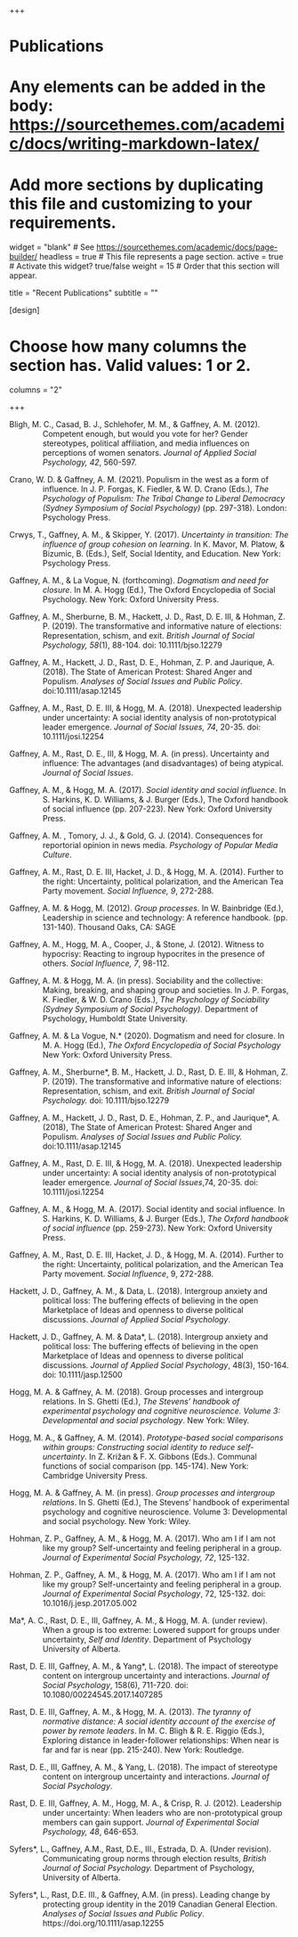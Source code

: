 +++
# Publications
# Any elements can be added in the body: https://sourcethemes.com/academic/docs/writing-markdown-latex/
# Add more sections by duplicating this file and customizing to your requirements.

widget = "blank"  # See https://sourcethemes.com/academic/docs/page-builder/
headless = true  # This file represents a page section.
active = true  # Activate this widget? true/false
weight = 15  # Order that this section will appear.

title = "Recent Publications"
subtitle = ""

[design]
  # Choose how many columns the section has. Valid values: 1 or 2.
  columns = "2"

+++
<p style="margin-left: 60px; text-indent: -60px;">Bligh, M. C., Casad, B. J., Schlehofer, M. M., & Gaffney, A. M. (2012). Competent enough, but would you vote for her? Gender stereotypes, political affiliation, and media influences on perceptions of women senators.  <i>Journal of Applied Social Psychology, 42</i>, 560-597.</p>

<p style="margin-left: 60px; text-indent: -60px;">Crano, W. D. & Gaffney, A. M. (2021). Populism in the west as a form of influence. In J. P. Forgas, K. Fiedler, & W. D. Crano (Eds.), <i>The Psychology of Populism: The Tribal Change to Liberal Democracy (Sydney Symposium of Social Psychology)</i> (pp. 297-318). London: Psychology Press. </p>

<p style="margin-left: 60px; text-indent: -60px;">Crwys, T., Gaffney, A. M., & Skipper, Y. (2017). <i>Uncertainty in transition: The influence of group cohesion on learning</i>. In K. Mavor, M. Platow, & Bizumic, B. (Eds.), Self, Social Identity, and Education. New York: Psychology Press.</p>

<p style="margin-left: 60px; text-indent: -60px;">Gaffney, A. M., & La Vogue, N. (forthcoming). <i>Dogmatism and need for closure</i>. In M. A. Hogg (Ed.), The Oxford Encyclopedia of Social Psychology.  New York: Oxford University Press.</p> 

<p style="margin-left: 60px; text-indent: -60px;">Gaffney, A. M., Sherburne, B. M., Hackett, J. D., Rast, D. E. III, & Hohman, Z. P. (2019). The transformative and informative nature of elections: Representation, schism, and exit. <i>British Journal of Social Psychology, 58</i>(1), 88-104. doi: 10.1111/bjso.12279</p>

<p style="margin-left: 60px; text-indent: -60px;">Gaffney, A. M., Hackett, J. D., Rast, D. E., Hohman, Z. P. and Jaurique, A. (2018). The State of American Protest: Shared Anger and Populism. <i>Analyses of Social Issues and Public Policy</i>. doi:10.1111/asap.12145</p>

<p style="margin-left: 60px; text-indent: -60px;">Gaffney, A. M., Rast, D. E. III, & Hogg, M. A. (2018). Unexpected leadership under uncertainty: A social identity analysis of non-prototypical leader emergence. <i>Journal of Social Issues, 74</i>, 20-35. doi: 10.1111/josi.12254</p>

<p style="margin-left: 60px; text-indent: -60px;">Gaffney, A. M., Rast, D. E., III, & Hogg, M. A. (in press). Uncertainty and influence: The advantages (and disadvantages) of being atypical. <i>Journal of Social Issues</i>.</p>

<p style="margin-left: 60px; text-indent: -60px;">Gaffney, A. M., & Hogg, M. A. (2017). <i>Social identity and social influence</i>. In S. Harkins, K. D. Williams, & J. Burger (Eds.), The Oxford handbook of social influence (pp. 207-223). New York: Oxford University Press.</p> 

<p style="margin-left: 60px; text-indent: -60px;">Gaffney, A. M. , Tomory, J. J., & Gold, G. J. (2014). Consequences for reportorial opinion in news media. <i>Psychology of Popular Media Culture</i>.</p>

<p style="margin-left: 60px; text-indent: -60px;">Gaffney, A. M., Rast, D. E. III, Hacket, J. D., & Hogg, M. A. (2014). Further to the right: Uncertainty, political polarization, and the American Tea Party movement. <i>Social Influence, 9</i>, 272-288.</p>

<p style="margin-left: 60px; text-indent: -60px;">Gaffney, A. M. & Hogg, M. (2012). <i>Group processes</i>. In W. Bainbridge (Ed.), Leadership in science and technology: A reference handbook. (pp. 131-140). Thousand Oaks, CA: SAGE</p>

<p style="margin-left: 60px; text-indent: -60px;">Gaffney, A. M., Hogg, M. A., Cooper, J., & Stone, J. (2012). Witness to hypocrisy: Reacting to ingroup hypocrites in the presence of others. <i>Social Influence, 7</i>, 98-112.</p>

<p style="margin-left: 60px; text-indent: -60px;">Gaffney, A. M. & Hogg, M. A. (in press). Sociability and the collective: Making, breaking, and shaping group and societies. In J. P. Forgas, K. Fiedler, & W. D. Crano (Eds.), <i>The Psychology of Sociability (Sydney Symposium of Social Psychology). </i>Department of Psychology, Humboldt State University.</p>

<p style="margin-left: 60px; text-indent: -60px;">Gaffney, A. M. & La Vogue, N.* (2020). Dogmatism and need for closure. In M. A. Hogg (Ed.), <i>The Oxford Encyclopedia of Social Psychology </i> New York: Oxford University Press. </p>

<p style="margin-left: 60px; text-indent: -60px;">Gaffney, A. M., Sherburne*, B. M., Hackett, J. D., Rast, D. E. III, & Hohman, Z. P. (2019). The transformative and informative nature of elections: Representation, schism, and exit. <i> British Journal of Social Psychology. </i>doi: 10.1111/bjso.12279</p>

<p style="margin-left: 60px; text-indent: -60px;">Gaffney, A. M., Hackett, J. D., Rast, D. E., Hohman, Z. P., and Jaurique*, A. (2018), The State of American Protest: Shared Anger and Populism. <i>Analyses of Social Issues and Public Policy.</i> doi:10.1111/asap.12145</p>

<p style="margin-left: 60px; text-indent: -60px;">Gaffney, A. M., Rast, D. E. III, & Hogg, M. A. (2018). Unexpected leadership under uncertainty: A social identity analysis of non-prototypical leader emergence.<i> Journal of Social Issues</i>,74, 20-35. doi: 10.1111/josi.12254</p>

<p style="margin-left: 60px; text-indent: -60px;">Gaffney, A. M., & Hogg, M. A. (2017). Social identity and social influence. In S. Harkins, K. D. Williams, & J. Burger (Eds.), <i>The Oxford handbook of social influence</i> (pp. 259-273). New York: Oxford University Press. </p>

<p style="margin-left: 60px; text-indent: -60px;">Gaffney, A. M., Rast, D. E. III, Hacket, J. D., & Hogg, M. A. (2014).  Further to the right: Uncertainty, political polarization, and the American Tea Party movement.<i> Social Influence</i>, 9, 272-288.</p>

<p style="margin-left: 60px; text-indent: -60px;">Hackett, J. D., Gaffney, A. M., & Data, L. (2018). Intergroup anxiety and political loss: The buffering effects of believing in the open Marketplace of Ideas and openness to diverse political discussions. <i>Journal of Applied Social Psychology</i>.</p>

<p style="margin-left: 60px; text-indent: -60px;">Hackett, J. D., Gaffney, A. M. & Data*, L. (2018). Intergroup anxiety and political loss: The buffering effects of believing in the open Marketplace of Ideas and openness to diverse political discussions.<i> Journal of Applied Social Psychology</i>, 48(3), 150-164. doi: 10.1111/jasp.12500</p>

<p style="margin-left: 60px; text-indent: -60px;">Hogg, M. A. & Gaffney, A. M.  (2018). Group processes and intergroup relations. In S. Ghetti (Ed.), <i>The Stevens’ handbook of experimental psychology and cognitive neuroscience. Volume 3: Developmental and social psychology</i>. New York: Wiley.</p>

<p style="margin-left: 60px; text-indent: -60px;">Hogg, M. A., & Gaffney, A. M. (2014). <i>Prototype-based social comparisons within groups: Constructing social identity to reduce self-uncertainty</i>. In Z. Križan & F. X. Gibbons (Eds.). Communal functions of social comparison (pp. 145-174). New York: Cambridge University Press.</p>

<p style="margin-left: 60px; text-indent: -60px;">Hogg, M. A. & Gaffney, A. M. (in press). <i>Group processes and intergroup relations</i>. In S. Ghetti (Ed.), The Stevens’ handbook of experimental psychology and cognitive neuroscience. Volume 3: Developmental and social psychology. New York: Wiley.</p>

<p style="margin-left: 60px; text-indent: -60px;">Hohman, Z. P., Gaffney, A. M., & Hogg, M. A. (2017). Who am I if I am not like my group? Self-uncertainty and feeling peripheral in a group. <i>Journal of Experimental Social Psychology, 72</i>, 125-132.</p>

<p style="margin-left: 60px; text-indent: -60px;">Hohman, Z. P., Gaffney, A. M., & Hogg, M. A. (2017). Who am I if I am not like my group? Self-uncertainty and feeling peripheral in a group.<i> Journal of Experimental Social Psychology</i>, 72, 125-132. doi: 10.1016/j.jesp.2017.05.002</p>

<p style="margin-left: 60px; text-indent: -60px;">Ma*, A. C., Rast, D. E., III, Gaffney, A. M., & Hogg, M. A. (under review). When a group is too extreme: Lowered support for groups under uncertainty,<i> Self and Identity</i>. Department of Psychology University of Alberta.</p>

<p style="margin-left: 60px; text-indent: -60px;">Rast, D. E. III, Gaffney, A. M., & Yang*, L. (2018). The impact of stereotype content on intergroup uncertainty and interactions. <i>Journal of Social Psychology</i>, 158(6), 711-720. doi: 10.1080/00224545.2017.1407285</p>

<p style="margin-left: 60px; text-indent: -60px;">Rast, D. E. III, Gaffney, A. M., & Hogg, M. A. (2013). <i>The tyranny of normative distance: A social identity account of the exercise of power by remote leaders</i>. In M. C. Bligh & R. E. Riggio (Eds.), Exploring distance in leader-follower relationships: When near is far and far is near (pp. 215-240). New York: Routledge.</p>

<p style="margin-left: 60px; text-indent: -60px;">Rast, D. E., III, Gaffney, A. M., & Yang, L. (2018). The impact of stereotype content on intergroup uncertainty and interactions. <i>Journal of Social Psychology</i>.</p>

<p style="margin-left: 60px; text-indent: -60px;">Rast, D. E. III, Gaffney, A. M., Hogg, M. A., & Crisp, R. J. (2012). Leadership under uncertainty: When leaders who are non-prototypical group members can gain support. <i>Journal of Experimental Social Psychology, 48</i>, 646-653.</p>

<p style="margin-left: 60px; text-indent: -60px;">Syfers*, L., Gaffney, A.M., Rast, D.E., III., Estrada, D. A. (Under revision). Communicating group norms through election results, <i>British Journal of Social Psychology.</i> Department of Psychology, University of Alberta. </p>

<p style="margin-left: 60px; text-indent: -60px;">Syfers*, L., Rast, D.E. III., & Gaffney, A.M. (in press). Leading change by protecting group identity in the 2019 Canadian General Election. <i>Analyses of Social Issues and Public Policy</i>. https://doi.org/10.1111/asap.12255</p>



